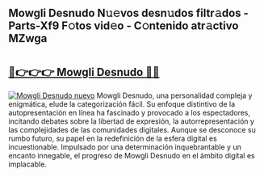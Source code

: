 ## Mowgli Desnudo N𝚞𝚎vos desn𝚞dos filtr𝚊dos - Parts-Xf9 F𝚘tos vid𝚎o - C𝚘ntenido atr𝚊ctivo MZwga

# <h2><a href="http://mbcbol.tromn.icu/?c=Mowgli+Desnudo">🔗👉👉👉 Mowgli Desnudo 🔗🔗</a></h2>

[![Mowgli Desnudo nuevo](https://i.imgur.com/pEAQMta.gif)](http://mbcbol.tromn.icu/?c=Mowgli+Desnudo)
Mowgli Desnudo, una personalidad compleja y enigmática, elude la categorización fácil. Su enfoque distintivo de la autopresentación en línea ha fascinado y provocado a los espectadores, incitando debates sobre la libertad de expresión, la autorrepresentación y las complejidades de las comunidades digitales. Aunque se desconoce su rumbo futuro, su papel en la redefinición de la esfera digital es incuestionable. Impulsado por una determinación inquebrantable y un encanto innegable, el progreso de Mowgli Desnudo en el ámbito digital es implacable.
